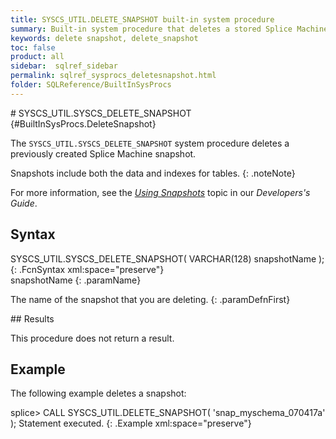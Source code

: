 ```yaml
---
title: SYSCS_UTIL.DELETE_SNAPSHOT built-in system procedure
summary: Built-in system procedure that deletes a stored Splice Machine snapshot.
keywords: delete snapshot, delete_snapshot
toc: false
product: all
sidebar:  sqlref_sidebar
permalink: sqlref_sysprocs_deletesnapshot.html
folder: SQLReference/BuiltInSysProcs
---
```

<section>
<div class="TopicContent" data-swiftype-index="true" markdown="1">
# SYSCS_UTIL.SYSCS_DELETE_SNAPSHOT   {#BuiltInSysProcs.DeleteSnapshot}

The `SYSCS_UTIL.SYSCS_DELETE_SNAPSHOT` system procedure deletes a
previously created Splice Machine snapshot.

Snapshots include both the data and indexes for tables.
{: .noteNote}

For more information, see the [*Using
Snapshots*](developers_tuning_snapshots.html) topic in our *Developers's
Guide*.

## Syntax

<div class="fcnWrapperWide" markdown="1">
    SYSCS_UTIL.SYSCS_DELETE_SNAPSHOT( VARCHAR(128) snapshotName );
{: .FcnSyntax xml:space="preserve"}

</div>
<div class="paramList" markdown="1">
snapshotName
{: .paramName}

The name of the snapshot that you are deleting.
{: .paramDefnFirst}

</div>
## Results

This procedure does not return a result.

## Example

The following example deletes a snapshot:

<div class="preWrapperWide" markdown="1">
    splice> CALL SYSCS_UTIL.DELETE_SNAPSHOT( 'snap_myschema_070417a' );
    Statement executed.
{: .Example xml:space="preserve"}

</div>
</div>
</section>

